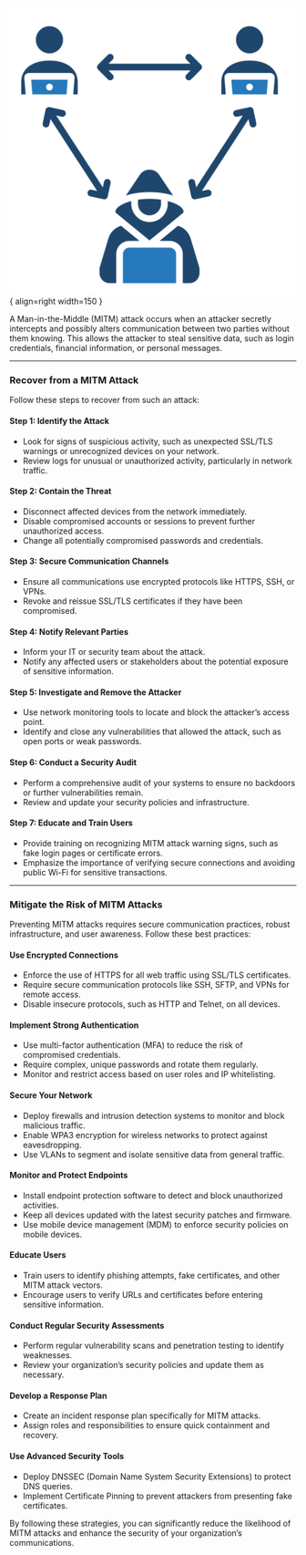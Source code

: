 

![mitm.png](assets/mitm.png){ align=right width=150 }


A Man-in-the-Middle (MITM) attack occurs when an attacker secretly intercepts and possibly alters communication between two parties without them knowing. This allows the attacker to steal sensitive data, such as login credentials, financial information, or personal messages. 

---

### Recover from a MITM Attack


Follow these steps to recover from such an attack:



#### Step 1: Identify the Attack
- Look for signs of suspicious activity, such as unexpected SSL/TLS warnings or unrecognized devices on your network.
- Review logs for unusual or unauthorized activity, particularly in network traffic.

#### Step 2: Contain the Threat
- Disconnect affected devices from the network immediately.
- Disable compromised accounts or sessions to prevent further unauthorized access.
- Change all potentially compromised passwords and credentials.

#### Step 3: Secure Communication Channels
- Ensure all communications use encrypted protocols like HTTPS, SSH, or VPNs.
- Revoke and reissue SSL/TLS certificates if they have been compromised.

#### Step 4: Notify Relevant Parties
- Inform your IT or security team about the attack.
- Notify any affected users or stakeholders about the potential exposure of sensitive information.

#### Step 5: Investigate and Remove the Attacker
- Use network monitoring tools to locate and block the attacker’s access point.
- Identify and close any vulnerabilities that allowed the attack, such as open ports or weak passwords.

#### Step 6: Conduct a Security Audit
- Perform a comprehensive audit of your systems to ensure no backdoors or further vulnerabilities remain.
- Review and update your security policies and infrastructure.

#### Step 7: Educate and Train Users
- Provide training on recognizing MITM attack warning signs, such as fake login pages or certificate errors.
- Emphasize the importance of verifying secure connections and avoiding public Wi-Fi for sensitive transactions.

---

### Mitigate the Risk of MITM Attacks

Preventing MITM attacks requires secure communication practices, robust infrastructure, and user awareness. Follow these best practices:

#### Use Encrypted Connections
- Enforce the use of HTTPS for all web traffic using SSL/TLS certificates.
- Require secure communication protocols like SSH, SFTP, and VPNs for remote access.
- Disable insecure protocols, such as HTTP and Telnet, on all devices.

#### Implement Strong Authentication
- Use multi-factor authentication (MFA) to reduce the risk of compromised credentials.
- Require complex, unique passwords and rotate them regularly.
- Monitor and restrict access based on user roles and IP whitelisting.

#### Secure Your Network
- Deploy firewalls and intrusion detection systems to monitor and block malicious traffic.
- Enable WPA3 encryption for wireless networks to protect against eavesdropping.
- Use VLANs to segment and isolate sensitive data from general traffic.

#### Monitor and Protect Endpoints
- Install endpoint protection software to detect and block unauthorized activities.
- Keep all devices updated with the latest security patches and firmware.
- Use mobile device management (MDM) to enforce security policies on mobile devices.

#### Educate Users
- Train users to identify phishing attempts, fake certificates, and other MITM attack vectors.
- Encourage users to verify URLs and certificates before entering sensitive information.

#### Conduct Regular Security Assessments
- Perform regular vulnerability scans and penetration testing to identify weaknesses.
- Review your organization’s security policies and update them as necessary.

#### Develop a Response Plan
- Create an incident response plan specifically for MITM attacks.
- Assign roles and responsibilities to ensure quick containment and recovery.

#### Use Advanced Security Tools
- Deploy DNSSEC (Domain Name System Security Extensions) to protect DNS queries.
- Implement Certificate Pinning to prevent attackers from presenting fake certificates.

By following these strategies, you can significantly reduce the likelihood of MITM attacks and enhance the security of your organization’s communications.
